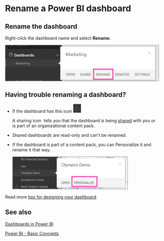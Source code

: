 ﻿<properties
   pageTitle="Rename a Power BI dashboard"
   description="Rename a Power BI dashboard."
   services="powerbi"
   documentationCenter=""
   authors="mihart"
   manager="mblythe"
   backup=""
   editor=""
   tags=""
   qualityFocus="no"
   qualityDate=""/>

<tags
   ms.service="powerbi"
   ms.devlang="NA"
   ms.topic="article"
   ms.tgt_pltfrm="NA"
   ms.workload="powerbi"
   ms.date="02/23/2016"
   ms.author="mihart"/>
# Rename a Power BI dashboard

## Rename the dashboard

Right-click the dashboard name and select **Rename**.

![](media/powerbi-service-rename-a-dashboard/rename_dataset_new.png)

## Having trouble renaming a dashboard?

-   If the dashboard has this icon ![](media/powerbi-service-rename-a-dashboard/PBI_SharedWithYouIcon.png)

    A sharing icon  tells you that the dashboard is being [shared](powerbi-service-share-unshare-dashboard.md) with you or is part of an organizational content pack.  

-   Shared dashboards are read-only and can't be renamed. 

-   If the dashboard is part of a content pack, you can Personalize it and rename it that way.

    ![](media/powerbi-service-rename-a-dashboard/PBI_DashPersonalize.png)

Read more [tips for designing your dashboard](powerbi-service-tips-for-designing-a-great-dashboard.md).

## See also

[Dashboards in Power BI](powerbi-service-dashboards.md)

[Power BI - Basic Concepts](powerbi-service-basic-concepts.md)
